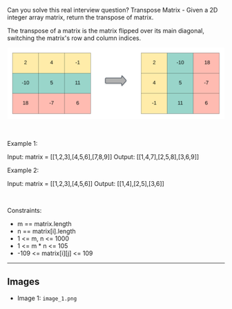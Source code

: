 Can you solve this real interview question? Transpose Matrix - Given a 2D integer array matrix, return the transpose of matrix.

The transpose of a matrix is the matrix flipped over its main diagonal, switching the matrix's row and column indices.

![Example 1](./image_1.png)

 

Example 1:


Input: matrix = [[1,2,3],[4,5,6],[7,8,9]]
Output: [[1,4,7],[2,5,8],[3,6,9]]


Example 2:


Input: matrix = [[1,2,3],[4,5,6]]
Output: [[1,4],[2,5],[3,6]]


 

Constraints:

 * m == matrix.length
 * n == matrix[i].length
 * 1 <= m, n <= 1000
 * 1 <= m * n <= 105
 * -109 <= matrix[i][j] <= 109

---

## Images

- Image 1: `image_1.png`
